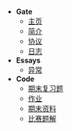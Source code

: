 * **Gate**
  * [主页](/)
  * [简介](gate/gate)
  * [协议](page/right)
  * [日志](gate/logs)
* **Essays**
  * [异常](personal/wrong)
* **Code**
  - [期末复习题](code/test)
  - [作业](code/home)
  - [期末资料](code/final)
  - [比赛题解](code/contest)
